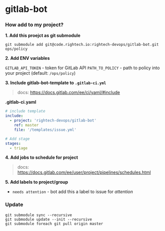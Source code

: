 # gitlab-bot

### How add to my project?

**1. Add this proejct as git submodule**

```
git submodule add git@code.rightech.io:rightech-devops/gitlab-bot.git ops/policy
```

**2. Add ENV variables**

`GITLAB_API_TOKEN` - token for GitLab API
`PATH_TO_POLICY` - path to policy into your project (default: `/ops/policy`)

**3. Include gitlab-bot-template to `.gitlab-ci.yml`**

> docs: https://docs.gitlab.com/ee/ci/yaml/#include

**.gitlab-ci.yaml**
```yaml
# include template
include:
  - project: 'rightech-devops/gitlab-bot'
    ref: master
    file: '/templates/issue.yml'

# Add stage
stages:
  - triage
```

**4. Add jobs to schedule for project**

> docs: https://docs.gitlab.com/ee/user/project/pipelines/schedules.html

**5. Add labels to project/group**

+ `needs attention` - bot add this a label to issue for *attention*

### Update

```
git submodule sync --recursive
git submodule update --init --recursive
git submodule foreach git pull origin master
```
